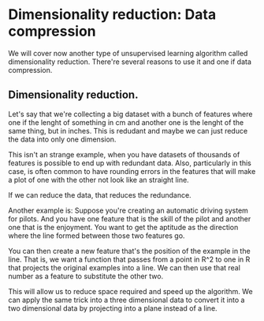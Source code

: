 # Dimensionality reduction: Data compression

We will cover now another type of unsupervised learning algorithm called dimensionality reduction. There're several reasons to use it and one if data compression.

## Dimensionality reduction.

Let's say that we're collecting a big dataset with a bunch of features where one if the lenght of something in cm and another one is the lenght of the same thing, but in inches. This is redudant and maybe we can just reduce the data into only one dimension. 

This isn't an strange example, when you have datasets of thousands of features is possible to end up with redundant data. Also, particularly in this case, is often common to have rounding errors in the features that will make a plot of one with the other not look like an straight line.

If we can reduce the data, that reduces the redundance.

Another example is: Suppose you're creating an automatic driving system for pilots. And you have one feature that is the skill of the pilot and another one that is the enjoyment. You want to get the aptitude as the direction where the line formed between those two features go.

You can then create a new feature that's the position of the example in the line. That is, we want a function that passes from a point in R^2 to one in R that projects the original examples into a line. We can then use that real number as a feature to substitute the other two.

This will allow us to reduce space required and speed up the algorithm. We can apply the same trick into a three dimensional data to convert it into a two dimensional data by projecting into a plane instead of a line.
